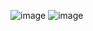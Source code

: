 
![image](https://github.com/user-attachments/assets/699998d7-5fe9-4d6e-9b7c-8bffbbfe0de8)
![image](https://github.com/user-attachments/assets/63a23343-ddb5-4695-b2d0-d91b98600319)
